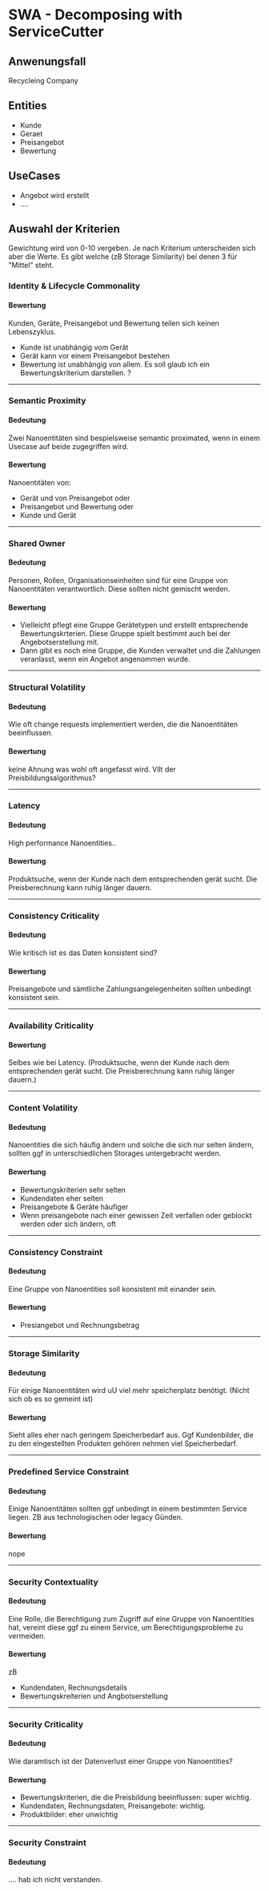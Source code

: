 # SWA - Decomposing with ServiceCutter



## Anwenungsfall

Recycleing Company


## Entities

- Kunde
- Geraet
- Preisangebot
- Bewertung


## UseCases

- Angebot wird erstellt
- ....

## Auswahl der Kriterien

Gewichtung wird von 0-10 vergeben. Je nach Kriterium unterscheiden sich aber die Werte. Es gibt welche (zB Storage Similarity) bei denen 3 für "Mittel" steht.


### Identity & Lifecycle Commonality

#### Bewertung
Kunden, Geräte, Preisangebot und Bewertung teilen sich keinen Lebenszyklus.
- Kunde ist unabhängig vom Gerät
- Gerät kann vor einem Preisangebot bestehen
- Bewertung ist unabhängig von allem. Es soll glaub ich ein Bewertungskriterium darstellen. ?

---

### Semantic Proximity

#### Bedeutung
Zwei Nanoentitäten sind bespielsweise semantic proximated, wenn in einem Usecase auf beide zugegriffen wird.

#### Bewertung
Nanoentitäten von:
- Gerät und von Preisangebot oder
- Preisangebot und Bewertung oder
- Kunde und Gerät

---

### Shared Owner

#### Bedeutung
Personen, Rollen, Organisationseinheiten sind für eine Gruppe von Nanoentitäten verantwortlich. Diese sollten nicht gemischt werden.

#### Bewertung
- Vielleicht pflegt eine Gruppe Gerätetypen und erstellt entsprechende Bewertungskrterien. Diese Gruppe spielt bestimmt auch bei der Angebotserstellung mit.
- Dann gibt es noch eine Gruppe, die Kunden verwaltet und die Zahlungen veranlasst, wenn ein Angebot angenommen wurde.

---

### Structural Volatility

#### Bedeutung
Wie oft change requests implementiert werden, die die Nanoentitäten beeinflussen.

#### Bewertung
keine Ahnung was wohl oft angefasst wird. Vllt der Preisbildungsalgorithmus?

---

### Latency

#### Bedeutung
High performance Nanoentities..

#### Bewertung
Produktsuche, wenn der Kunde nach dem entsprechenden gerät sucht. Die Preisberechnung kann ruhig länger dauern.

---

### Consistency Criticality

#### Bedeutung
Wie kritisch ist es das Daten konsistent sind?

#### Bewertung
Preisangebote und sämtliche Zahlungsangelegenheiten sollten unbedingt konsistent sein.

---

### Availability Criticality

#### Bewertung
Selbes wie bei Latency. (Produktsuche, wenn der Kunde nach dem entsprechenden gerät sucht. Die Preisberechnung kann ruhig länger dauern.)

---

### Content Volatility

#### Bedeutung
Nanoentities die sich häufig ändern und solche die sich nur selten ändern, sollten ggf in unterschiedlichen Storages untergebracht werden.

#### Bewertung
- Bewertungskriterien sehr selten
- Kundendaten eher selten
- Preisangebote & Geräte häufiger
- Wenn preisangebote nach einer gewissen Zeit verfallen oder geblockt werden oder sich ändern, oft

---

### Consistency Constraint

#### Bedeutung
Eine Gruppe von Nanoentities soll konsistent mit einander sein.

#### Bewertung
- Presiangebot und Rechnungsbetrag

---

### Storage Similarity

#### Bedeutung
Für einige Nanoentitäten wird uU viel mehr speicherplatz benötigt. (Nicht sich ob es so gemeint ist)

#### Bewertung
Sieht alles eher nach geringem Speicherbedarf aus. Ggf Kundenbilder, die zu den eingestellten Produkten gehören nehmen viel Speicherbedarf.

---

### Predefined Service Constraint

#### Bedeutung
Einige Nanoentitäten sollten ggf unbedingt in einem bestimmten Service liegen. ZB aus technologischen oder legacy Günden.

#### Bewertung
nope

---

### Security Contextuality

#### Bedeutung
Eine Rolle, die Berechtigung zum Zugriff auf eine Gruppe von Nanoentities hat, vereint diese ggf zu einem Service, um Berechtigungsprobleme zu vermeiden.

#### Bewertung
zB
- Kundendaten, Rechnungsdetails
- Bewertungskreíterien und Angbotserstellung

---

### Security Criticality

#### Bedeutung
Wie daramtisch ist der Datenverlust einer Gruppe von Nanoentities?

#### Bewertung
- Bewertungskriterien, die die Preisbildung beeinflussen: super wichtig.
- Kundendaten, Rechnungsdaten, Preisangebote: wichtig.
- Produktbilder: eher unwichtig

---

### Security Constraint

#### Bedeutung
.... hab ich nicht verstanden.
